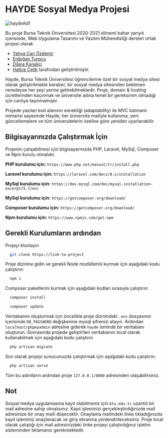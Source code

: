 # HAYDE Sosyal Medya Projesi

![haydeAd1](https://user-images.githubusercontent.com/43846778/123560827-66445380-d7ad-11eb-99a7-0db99f505bc3.jpg)

Bu proje Bursa Teknik Üniversitesi 2020-2021 dönemi bahar yarıyılı içerisinde, Web Uygulama Tasarımı ve Yazılım Mühendisliği dersleri ortak projesi olarak
* [Yahya Can Özdemir](https://www.linkedin.com/in/yahyacanozdemir/)
* [Erdoğan Turpcu](https://github.com/erdogantrpc)
* [Dilara Kanalici](https://github.com/dilarakanalici)
* [Hatice Çelik](https://github.com/haticelik)
tarafından geliştirilmiştir. 
            
Hayde, Bursa Teknik Üniversitesi öğrencilerine özel bir sosyal medya sitesi olarak geliştirilmekle beraber, bir sosyal medya sitesinden beklenen neredeyse her şeyi yerine getirebilmektedir. Proje, domain & hosting ücretlerinden kaçınmak ve üniversite adına temel bir gereksinim olmadığı için canlıya taşınmamıştır.
   
Projede yazılan kod alanının esnekliği (adaptability) ile MVC katmanlı mimarisi sayesinde Hayde, her üniversite mailiyle kullanıma, yeni güncellemelere ve tüm üniversitelerin özeline göre yeniden uyarlanabilir.

## Bilgisayarınızda Çalıştırmak İçin

Projenin çalışabilmesi için bilgisayarınızda PHP, Laravel, MySql, Composer ve Npm kurulu olmalıdır.

**PHP kurulumu için:** `https://www.php.net/manual/tr/install.php`

**Laravel kurulumu için:** `https://laravel.com/docs/8.x/installation`

**MySql kurulumu için:** `https://dev.mysql.com/doc/mysql-installation-excerpt/5.7/en/`

**MySql kurulumu için:** `https://getcomposer.org/download/`

**Composer kurulumu için:** `https://getcomposer.org/download/`

**Npm kurulumu için:** `https://www.npmjs.com/get-npm`
##

## Gerekli Kurulumların ardından

Projeyi klonlayın

```bash
  git clone https://link-to-project
```

Proje dizinine gidin ve gerekli Node modüllerini kurmak için aşağıdaki kodu çalıştırın:

```bash
  npm i
```

Composer paketlerini kurmak için aşağıdaki kodları sırasıyla çalıştırın:

```bash
  composer install
```

```bash
  composer update
```

Veritabanını oluşturmak için öncelikle proje dizinindeki `.env` dosyasının içerisinde `DB_PASSWORD` değişkenine mysql şifrenizi atayın. Ardından `localhost/phpmyadmin` adresine giderek `hayde` isminde bir veritabanı oluşturun. Sonrasında projede geliştirilen veritabanını local olarak kullanabilmek için aşağıdaki kodu çalıştırın

```bash
  php artisan migrate
```

Son olarak projeyi sunucunuzda çalıştırmak için aşağıdaki kodu çalıştırın:

```bash
  php artisan serve
```

Tüm bu adımların ardından proje `127.0.0.1/8080` adresinden ulaşabilirsiniz.

## Not 

Sosyal medya uygulamasına kayıt olabilmeniz için `btu.edu.tr` uzantılı bir mail adresine sahip olmalısınız. Kayıt işleminizi gerçekleştirdiğinizde mail adresinize bir onay maili düşecektir. Onaylama mailindeki linke tıkladığınızda kayıt işleminiz onaylanacak ve giriş ekranına yönlendirileceksiniz. Proje local olarak çalıştığı için mail adresinizdeki linke projeyi çalıştırdığınız işletim sisteminden tıklamanız gerekmektedir.


